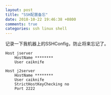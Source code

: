 ```yaml
---
layout: post
title: "SSH配置备忘"
date: 2018-10-22 19:46:38 +0800
comments: true
categories: ssh linux shell
---
```

记录一下我机器上的SSHConfig，防止将来忘记了。

<!-- more -->

```
Host jserver
    HostName ********
    User caiknife

Host j2server
    HostName ********
    User caiknife
    StrictHostKeyChecking no
    Port 2222
```

